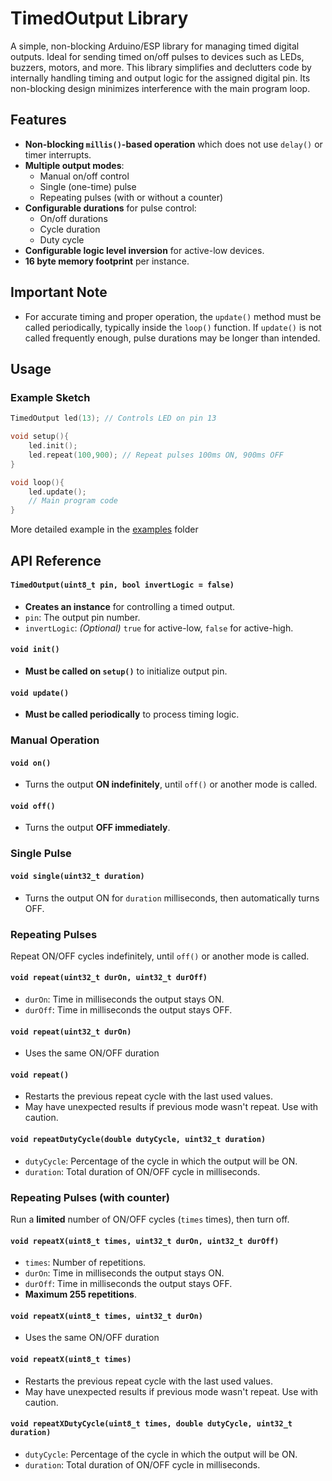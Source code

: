 # TimedOutput Library

A simple, non-blocking Arduino/ESP library for managing timed digital outputs. 
Ideal for sending timed on/off pulses to devices such as LEDs, buzzers, motors, and more. 
This library simplifies and declutters code by internally handling timing and output logic for the assigned digital pin. 
Its non-blocking design minimizes interference with the main program loop.

## Features

- **Non-blocking `millis()`-based operation** which does not use `delay()` or timer interrupts.
- **Multiple output modes**:
    - Manual on/off control
    - Single (one-time) pulse
    - Repeating pulses (with or without a counter)
- **Configurable durations** for pulse control:
    - On/off durations
    - Cycle duration
    - Duty cycle
- **Configurable logic level inversion** for active-low devices.
- **16 byte memory footprint** per instance.

## Important Note

- For accurate timing and proper operation, the `update()` method must be called periodically, typically inside the `loop()` function. If `update()` is not called frequently enough, pulse durations may be longer than intended.

## Usage

### Example Sketch

```cpp
TimedOutput led(13); // Controls LED on pin 13

void setup(){
    led.init();
    led.repeat(100,900); // Repeat pulses 100ms ON, 900ms OFF
}

void loop(){
    led.update();
    // Main program code
}

```
More detailed example in the [examples](examples/) folder

## API Reference

#### `TimedOutput(uint8_t pin, bool invertLogic = false)`
- **Creates an instance** for controlling a timed output.
- `pin`: The output pin number.
- `invertLogic`: *(Optional)* `true` for active-low, `false` for active-high.

#### `void init()`
- **Must be called on `setup()`** to initialize output pin.

#### `void update()`
- **Must be called periodically** to process timing logic.

### Manual Operation

#### `void on()`
- Turns the output **ON indefinitely**, until `off()` or another mode is called.

#### `void off()`
- Turns the output **OFF immediately**.

### Single Pulse

#### `void single(uint32_t duration)`
- Turns the output ON for `duration` milliseconds, then automatically turns OFF.

### Repeating Pulses
Repeat ON/OFF cycles indefinitely, until `off()` or another mode is called.

#### `void repeat(uint32_t durOn, uint32_t durOff)`
- `durOn`: Time in milliseconds the output stays ON.
- `durOff`: Time in milliseconds the output stays OFF.

#### `void repeat(uint32_t durOn)`
- Uses the same ON/OFF duration

#### `void repeat()`
- Restarts the previous repeat cycle with the last used values.
- May have unexpected results if previous mode wasn't repeat. Use with caution.

#### `void repeatDutyCycle(double dutyCycle, uint32_t duration)`
- `dutyCycle`: Percentage of the cycle in which the output will be ON.
- `duration`: Total duration of ON/OFF cycle in milliseconds.


### Repeating Pulses (with counter)
Run a **limited** number of ON/OFF cycles (`times` times), then turn off.

#### `void repeatX(uint8_t times, uint32_t durOn, uint32_t durOff)`
- `times`: Number of repetitions.
- `durOn`: Time in milliseconds the output stays ON.
- `durOff`: Time in milliseconds the output stays OFF.
- **Maximum 255 repetitions**.

#### `void repeatX(uint8_t times, uint32_t durOn)`
- Uses the same ON/OFF duration

#### `void repeatX(uint8_t times)`
- Restarts the previous repeat cycle with the last used values.
- May have unexpected results if previous mode wasn't repeat. Use with caution.

#### `void repeatXDutyCycle(uint8_t times, double dutyCycle, uint32_t duration)`
- `dutyCycle`: Percentage of the cycle in which the output will be ON.
- `duration`: Total duration of ON/OFF cycle in milliseconds.


